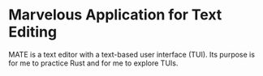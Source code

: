 # Marvelous Application for Text Editing
MATE is a text editor with a text-based user interface (TUI).
Its purpose is for me to practice Rust and for me to explore TUIs.
